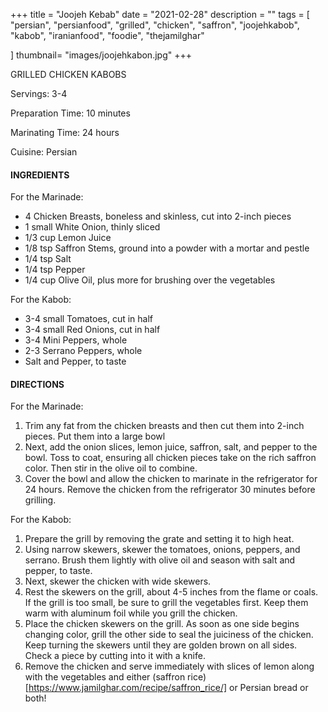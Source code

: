 +++
title = "Joojeh Kebab"
date = "2021-02-28"
description = ""
tags = [
    "persian",
    "persianfood",
    "grilled",
    "chicken",
    "saffron",
    "joojehkabob",
    "kabob", 
    "iranianfood", 
    "foodie",
    "thejamilghar"
    
]
thumbnail= "images/joojehkabon.jpg"
+++

GRILLED CHICKEN KABOBS

Servings: 3-4 <!--more-->

Preparation Time: 10 minutes 

Marinating Time: 24 hours

Cuisine: Persian 

#### INGREDIENTS 

For the Marinade: 

* 4 Chicken Breasts, boneless and skinless, cut into 2-inch pieces 
* 1 small White Onion, thinly sliced 
* 1/3 cup Lemon Juice 
* 1/8 tsp Saffron Stems, ground into a powder with a mortar and pestle 
* 1/4 tsp Salt 
* 1/4 tsp Pepper 
* 1/4 cup Olive Oil, plus more for brushing over the vegetables 

For the Kabob: 

* 3-4 small Tomatoes, cut in half 
* 3-4 small Red Onions, cut in half  
* 3-4 Mini Peppers, whole 
* 2-3 Serrano Peppers, whole 
* Salt and Pepper, to taste 

#### DIRECTIONS 

For the Marinade: 

1. Trim any fat from the chicken breasts and then cut them into 2-inch pieces. Put them into a large bowl
2. Next, add the onion slices, lemon juice, saffron, salt, and pepper to the bowl. Toss to coat, ensuring all chicken pieces take on the rich saffron color. Then stir in the olive oil to combine.
4. Cover the bowl and allow the chicken to marinate in the refrigerator for 24 hours. Remove the chicken from the refrigerator 30 minutes before grilling. 

For the Kabob: 

1. Prepare the grill by removing the grate and setting it to high heat. 
2. Using narrow skewers, skewer the tomatoes, onions, peppers, and serrano. Brush them lightly with olive oil and season with salt and pepper, to taste. 
3. Next, skewer the chicken with wide skewers. 
4. Rest the skewers on the grill, about 4-5 inches from the flame or coals. If the grill is too small, be sure to grill the vegetables first. Keep them warm with aluminum foil while you grill the chicken. 
5. Place the chicken skewers on the grill. As soon as one side begins changing color, grill the other side to seal the juiciness of the chicken. Keep turning the skewers until they are golden brown on all sides. Check a piece by cutting into it with a knife. 
6. Remove the chicken and serve immediately with slices of lemon along with the vegetables and either (saffron rice) [https://www.jamilghar.com/recipe/saffron_rice/] or Persian bread or both! 
